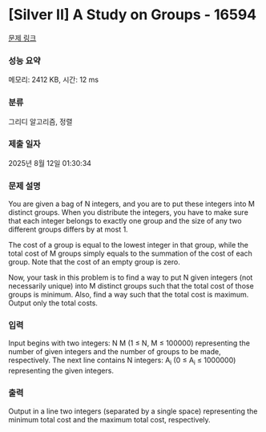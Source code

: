 # [Silver II] A Study on Groups - 16594 

[문제 링크](https://www.acmicpc.net/problem/16594) 

### 성능 요약

메모리: 2412 KB, 시간: 12 ms

### 분류

그리디 알고리즘, 정렬

### 제출 일자

2025년 8월 12일 01:30:34

### 문제 설명

<p>You are given a bag of N integers, and you are to put these integers into M distinct groups. When you distribute the integers, you have to make sure that each integer belongs to exactly one group and the size of any two different groups differs by at most 1.</p>

<p>The cost of a group is equal to the lowest integer in that group, while the total cost of M groups simply equals to the summation of the cost of each group. Note that the cost of an empty group is zero.</p>

<p>Now, your task in this problem is to find a way to put N given integers (not necessarily unique) into M distinct groups such that the total cost of those groups is minimum. Also, find a way such that the total cost is maximum. Output only the total costs.</p>

### 입력 

 <p>Input begins with two integers: N M (1 ≤ N, M ≤ 100000) representing the number of given integers and the number of groups to be made, respectively. The next line contains N integers: A<sub>i</sub> (0 ≤ A<sub>i</sub> ≤ 1000000) representing the given integers.</p>

### 출력 

 <p>Output in a line two integers (separated by a single space) representing the minimum total cost and the maximum total cost, respectively.</p>

